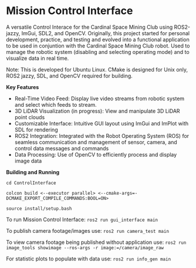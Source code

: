 # Mission Control Interface

A versatile Control Interace for the Cardinal Space Mining Club using ROS2-jazzy, ImGui, SDL2, and OpenCV. Originally, this project started for personal development, practice, and testing and evolved into a functional application to be used in conjuntion with the Cardinal Space Mining Club robot. Used to manage the robotic system (disabling and selecting operating mode) and to visualize data in real time.

Note: This is developed for Ubuntu Linux. CMake is designed for Unix only, ROS2 jazzy, SDL, and OpenCV required for building.

**Key Features**
- Real-Time Video Feed: Display live video streams from robotic system and select which feeds to stream.
- 3D LiDAR Visualization (in progress): View and manipulate 3D LiDAR point clouds
- Customizable Interface: Intuitive GUI layout using ImGui and ImPlot with SDL for rendering
- ROS2 Integration: Integrated with the Robot Operating System (ROS) for seamless communication and management of sensor, camera, and control data messages and commands
- Data Processing: Use of OpenCV to efficiently process and display image data

**Building and Running**

`cd ControlInterface`

`colcon build <--executor parallel> <--cmake-args=-DCMAKE_EXPORT_COMPILE_COMMANDS:BOOL=ON>`

`source install/setup.bash`

To run Mission Control Interface:
`ros2 run gui_interface main`

To publish camera footage/images use:
`ros2 run camera_test main`

To view camera footage being published without application use:
`ros2 run image_tools showimage --ros-args -r image:=/camera/image_raw`

For statistic plots to populate with data use:
`ros2 run info_gen main`
